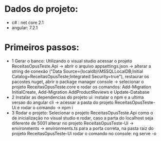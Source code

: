 # Dados do projeto:
 - c# : net core 2.1
 - angular: 7.2.1

# Primeiros passos:
- 1 Gerar o banco: Utilizando o visual studio acessar o projeto ReceitasOpusTeste.Api -> abrir o arquivo appsettings.json -> alterar a         string de conexão ("Data Source=(localdb)\\MSSQLLocalDB;Initial Catalog=ReceitasOpusTeste;Integrated Security=true"), restaurar os         pacostes nuget, abrir o package manager console -> selecionar o projeto ReceitasOpusTeste.core e rodar os comandos: Add-Migration         InitialCreate, Add-Migration AddProductReviews e Update-Database
- 2 Instalar as dependencias do projeto ui: instalar o npm e a ultima versao do angular cli -> acessar a pasta do projeto                     ReceitasOpusTeste-Ui e rodar o comando -> npm i
- 3 Rodar o projeto: Selecionar o projeto ReceitasOpusTeste.Api como o de inicialização no visual studio e rodar, caso a parta do             localhost seja diferente de 5001 alterar no projeto ReceitasOpusTeste-Ui -> environments -> environments.ts para a porta correta, na       pasta raiz do projeto ReceitasOpusTeste-Ui rodar o comando no console: ng serve -o
  
